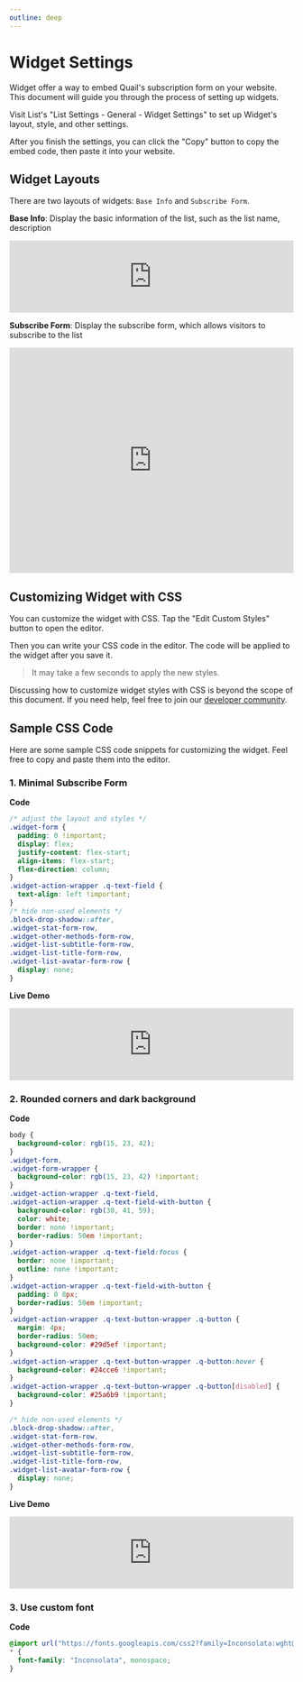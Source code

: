 ```yaml
---
outline: deep
---
```


# Widget Settings

Widget offer a way to embed Quail's subscription form on your website. This document will guide you through the process of setting up widgets.

Visit List's "List Settings - General - Widget Settings" to set up Widget's layout, style, and other settings.

After you finish the settings, you can click the "Copy" button to copy the embed code, then paste it into your website.

## Widget Layouts

There are two layouts of widgets: `Base Info` and `Subscribe Form`.

**Base Info**: Display the basic information of the list, such as the list name, description

<iframe src="https://quaily.com/blog/widget.external?theme=light&list_slug=blog&layout=info&lang=en" data-theme="light"
    width="100%" height="128px" title="Quail Widget" frameborder="0" allow="web-share" allowfullscreen >
</iframe>

**Subscribe Form**: Display the subscribe form, which allows visitors to subscribe to the list

<iframe src="https://quaily.com/blog/widget?theme=light&list_slug=blog&layout=subscribe_form&lang=en" data-theme="light"
    width="100%" height="400px" title="Quail Widget" frameborder="0" allow="web-share" allowfullscreen >
</iframe>

## Customizing Widget with CSS

You can customize the widget with CSS. Tap the "Edit Custom Styles" button to open the editor.

Then you can write your CSS code in the editor. The code will be applied to the widget after you save it.

> It may take a few seconds to apply the new styles.

Discussing how to customize widget styles with CSS is beyond the scope of this document. If you need help, feel free to join our [developer community](https://discord.gg/FWrJ8bwhwe).

## Sample CSS Code

Here are some sample CSS code snippets for customizing the widget. Feel free to copy and paste them into the editor.

### 1. Minimal Subscribe Form

**Code**

```css
/* adjust the layout and styles */
.widget-form {
  padding: 0 !important;
  display: flex;
  justify-content: flex-start;
  align-items: flex-start;
  flex-direction: column;
}
.widget-action-wrapper .q-text-field {
  text-align: left !important;
}
/* hide non-used elements */
.block-drop-shadow::after,
.widget-stat-form-row,
.widget-other-methods-form-row,
.widget-list-subtitle-form-row,
.widget-list-title-form-row,
.widget-list-avatar-form-row {
  display: none;
}
```

**Live Demo**

<iframe src="https://quaily.com/blog/widget.external?theme=light&list_slug=blog&layout=subscribe_form&lang=en" data-theme="light"
    width="100%" height="128px" title="Quail Widget" frameborder="0" allow="web-share" allowfullscreen >
</iframe>

### 2. Rounded corners and dark background

**Code**

```css
body {
  background-color: rgb(15, 23, 42);
}
.widget-form,
.widget-form-wrapper {
  background-color: rgb(15, 23, 42) !important;
}
.widget-action-wrapper .q-text-field,
.widget-action-wrapper .q-text-field-with-button {
  background-color: rgb(30, 41, 59);
  color: white;
  border: none !important;
  border-radius: 50em !important;
}
.widget-action-wrapper .q-text-field:focus {
  border: none !important;
  outline: none !important;
}
.widget-action-wrapper .q-text-field-with-button {
  padding: 0 8px;
  border-radius: 50em !important;
}
.widget-action-wrapper .q-text-button-wrapper .q-button {
  margin: 4px;
  border-radius: 50em;
  background-color: #29d5ef !important;
}
.widget-action-wrapper .q-text-button-wrapper .q-button:hover {
  background-color: #24cce6 !important;
}
.widget-action-wrapper .q-text-button-wrapper .q-button[disabled] {
  background-color: #25a6b9 !important;
}

/* hide non-used elements */
.block-drop-shadow::after,
.widget-stat-form-row,
.widget-other-methods-form-row,
.widget-list-subtitle-form-row,
.widget-list-title-form-row,
.widget-list-avatar-form-row {
  display: none;
}
```

**Live Demo**

<iframe src="https://quaily.com/hewig/widget.external?list_slug=hewig&layout=subscribe_form&theme=light" data-theme="light"
    width="100%" height="128px" title="Quail Widget" frameborder="0" allow="web-share" allowfullscreen >
</iframe>

### 3. Use custom font

**Code**

```css
@import url("https://fonts.googleapis.com/css2?family=Inconsolata:wght@200..900&display=swap");
* {
  font-family: "Inconsolata", monospace;
}
```
